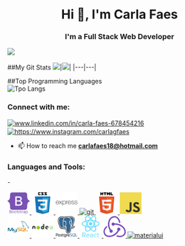 
<h1 align="center">Hi 👋, I'm Carla Faes</h1>
<h3 align="center">I'm a Full Stack Web Developer</h3>

<img src="https://www.globaldevelopersb.com/assets/img/gif/programacion.gif" />

##My Git Stats
<img src="https://github-readme-stats.vercel.app/api?username=carlafaes&&show_icons=true&count_private=true&theme=radical&titlecolor=8E2DE2&text_color=fff&icon_color=8E2DE2&include_all_commits=true"/>|<img src="https://github-readme-streak-stats.herokuapp.com/?user=carlafaes&theme=radical"/>|
|---|---|

##Top Programming Languages
<br/>
![Tpo Langs](https://github-readme-stats.vercel.app/api/top-langs/?username=carlafaes&layout=compact&theme=radical&titlecolor=8E2DE2&text_color=fff&icon_color=8E2DE2)



<h3 align="left">Connect with me:</h3>
<p align="left">
<a href="https://www.linkedin.com/in/carla-faes/" target="blank"><img align="center" src="https://raw.githubusercontent.com/rahuldkjain/github-profile-readme-generator/master/src/images/icons/Social/linked-in-alt.svg" alt="www.linkedin.com/in/carla-faes-678454216" height="30" width="40" /></a>
<a href="https://instagram.com/https://www.instagram.com/carlagfaes" target="blank"><img align="center" src="https://raw.githubusercontent.com/rahuldkjain/github-profile-readme-generator/master/src/images/icons/Social/instagram.svg" alt="https://www.instagram.com/carlagfaes" height="30" width="40" /></a>
</p>

- 📫 How to reach me **carlafaes18@hotmail.com**

<h3 align="left">Languages and Tools:</h3>-
<p align="left"> <a href="https://getbootstrap.com" target="_blank" rel="noreferrer"> <img src="https://raw.githubusercontent.com/devicons/devicon/master/icons/bootstrap/bootstrap-plain-wordmark.svg" alt="bootstrap" width="50" height="50"/> </a> <a href="https://www.w3schools.com/css/" target="_blank" rel="noreferrer"> <img src="https://raw.githubusercontent.com/devicons/devicon/master/icons/css3/css3-original-wordmark.svg" alt="css3" width="50" height="50"/> </a> <a href="https://expressjs.com" target="_blank" rel="noreferrer"> <img src="https://raw.githubusercontent.com/devicons/devicon/master/icons/express/express-original-wordmark.svg" alt="express" width="50" height="50"/> </a> <a href="https://git-scm.com/" target="_blank" rel="noreferrer"> <img src="https://www.vectorlogo.zone/logos/git-scm/git-scm-icon.svg" alt="git" width="40" height="40"/> </a> <a href="https://www.w3.org/html/" target="_blank" rel="noreferrer"> <img src="https://raw.githubusercontent.com/devicons/devicon/master/icons/html5/html5-original-wordmark.svg" alt="html5" width="50" height="50"/> </a> <a href="https://developer.mozilla.org/en-US/docs/Web/JavaScript" target="_blank" rel="noreferrer"> <img src="https://raw.githubusercontent.com/devicons/devicon/master/icons/javascript/javascript-original.svg" alt="javascript" width="50" height="50"/> </a> <a href="https://www.mysql.com/" target="_blank" rel="noreferrer"> <br/> <img src="https://raw.githubusercontent.com/devicons/devicon/master/icons/mysql/mysql-original-wordmark.svg" alt="mysql" width="50" height="50"/> </a> <a href="https://nodejs.org" target="_blank" rel="noreferrer"> <img src="https://raw.githubusercontent.com/devicons/devicon/master/icons/nodejs/nodejs-original-wordmark.svg" alt="nodejs" width="50" height="50"/> </a> <a href="https://www.postgresql.org" target="_blank" rel="noreferrer"> <img src="https://raw.githubusercontent.com/devicons/devicon/master/icons/postgresql/postgresql-original-wordmark.svg" alt="postgresql" width="50" height="50"/> </a> <a href="https://reactjs.org/" target="_blank" rel="noreferrer"> <img src="https://raw.githubusercontent.com/devicons/devicon/master/icons/react/react-original-wordmark.svg" alt="react" width="50" height="50"/> </a> <a href="https://redux.js.org" target="_blank" rel="noreferrer"> <img src="https://raw.githubusercontent.com/devicons/devicon/master/icons/redux/redux-original.svg" alt="redux" width="50" height="50"/> </a> <a href="https://mui.com/" target="_blank" rel="noreferrer"> <img src="https://res.cloudinary.com/practicaldev/image/fetch/s--LFWl5c2M--/c_imagga_scale,f_auto,fl_progressive,h_420,q_auto,w_1000/https://dev-to-uploads.s3.amazonaws.com/i/cai5zk71pnimmuuv9vik.png" alt="materialui" width="50" height="50"/> </a>  </p>


